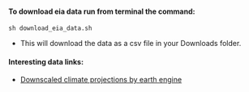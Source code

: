 #### To download eia data run from terminal the command:
```
sh download_eia_data.sh
```
* This will download the data as a csv file in your Downloads folder.


#### Interesting data links:
- [Downscaled climate projections by earth engine](https://developers.google.com/earth-engine/datasets/catalog/NASA_NEX-GDDP)

